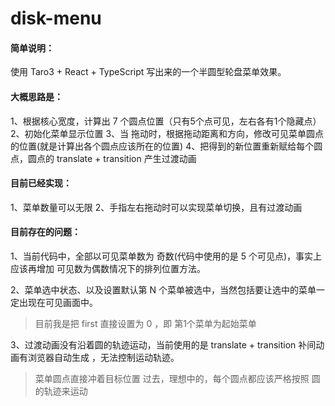# disk-menu
#### 简单说明：

使用 Taro3 + React + TypeScript 写出来的一个半圆型轮盘菜单效果。



#### 大概思路是：

1、根据核心宽度，计算出 7 个圆点位置（只有5个点可见，左右各有1个隐藏点）
2、初始化菜单显示位置
3、当 拖动时，根据拖动距离和方向，修改可见菜单圆点的位置(就是计算出各个圆点应该所在的位置)
4、把得到的新位置重新赋给每个圆点，圆点的 translate + transition 产生过渡动画



#### 目前已经实现：

1、菜单数量可以无限
2、手指左右拖动时可以实现菜单切换，且有过渡动画



#### 目前存在的问题：

1、当前代码中，全部以可见菜单数为 奇数(代码中使用的是 5 个可见点)，事实上应该再增加 可见数为偶数情况下的排列位置方法。

2、菜单选中状态、以及设置默认第 N 个菜单被选中，当然包括要让选中的菜单一定出现在可见画面中。

> 目前我是把 first 直接设置为 0 ，即 第1个菜单为起始菜单

3、过渡动画没有沿着圆的轨迹运动，当前使用的是 translate + transition 补间动画有浏览器自动生成 ，无法控制运动轨迹。

> 菜单圆点直接冲着目标位置 过去，理想中的，每个圆点都应该严格按照 圆 的轨迹来运动

